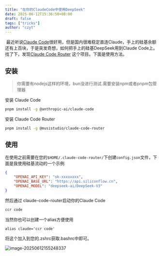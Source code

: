 ```yaml
---
title: "在你的ClaudeCode中使用DeepSeek"
date: 2025-06-12T15:36:50+08:00
draft: false
tags: ["tricks"]
author: "czyt"
---
```


​    最近听说[Claude Code](https://docs.anthropic.com/zh-CN/docs/claude-code/overview)很好用，但是国内很难稳定直连Claude，手上的硅基余额还有上百块，于是突发奇想，如何把手上的硅基DeepSeek用到Claude Code上。找了下，发现[Claude Code Router](https://github.com/musistudio/claude-code-router) 这个项目。下面是使用方法。
## 安装
> 你需要有nodejs这样的环境，bun没进行测试.需要安装npm或者pnpm包管理器
> 

安装 Claude Code
```bash
pnpm install -g @anthropic-ai/claude-code
```
安装 Claude Code Router
```bash
pnpm install -g @musistudio/claude-code-router
```
## 使用
在使用之前需要在您的`$HOME/.claude-code-router/`下创建`config.json`文件，下面是我使用硅基流动的一个示例
```json
{
    "OPENAI_API_KEY": "sk-xxxxxxxx",
    "OPENAI_BASE_URL": "https://api.siliconflow.cn",
    "OPENAI_MODEL": "deepseek-ai/DeepSeek-V3"
}
```
然后通过 claude-code-router启动你的Claude Code
```bash
ccr code
```

当然你也可以创建一个alias方便使用

```
alias claude='ccr code'
```

将这个加入到您的.zshrc获取.bashrc中即可。

![image-20250612155248337](https://assets.czyt.tech/img/claude-code-router-usage)
